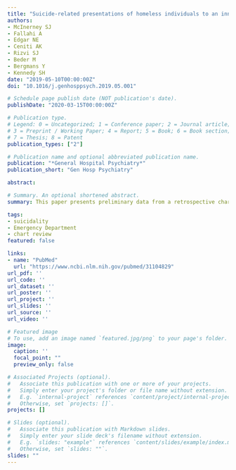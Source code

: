 ```yaml
---
title: "Suicide-related presentations of homeless individuals to an inner-city emergency department"
authors:
- McInerney SJ
- Fallahi A
- Edgar NE
- Ceniti AK
- Rizvi SJ
- Beder M
- Bergmans Y
- Kennedy SH
date: "2019-05-10T00:00:00Z"
doi: "10.1016/j.genhosppsych.2019.05.001"

# Schedule page publish date (NOT publication's date).
publishDate: "2020-03-15T00:00:00Z"

# Publication type.
# Legend: 0 = Uncategorized; 1 = Conference paper; 2 = Journal article;
# 3 = Preprint / Working Paper; 4 = Report; 5 = Book; 6 = Book section;
# 7 = Thesis; 8 = Patent
publication_types: ["2"]

# Publication name and optional abbreviated publication name.
publication: "*General Hospital Psychiatry*"
publication_short: "Gen Hosp Psychiatry"

abstract: 

# Summary. An optional shortened abstract.
summary: This paper presents preliminary data from a retrospective chart review of suicide-related presentations to the St. Michael's Hospital Emergency Department (ED) over a two-year period. We sought to compare the demographics, clinical presentation, and discharge plans of individuals experiencing homelessness relative to housed individuals.

tags:
- suicidality
- Emergency Department
- chart review
featured: false

links:
- name: "PubMed"
  url: "https://www.ncbi.nlm.nih.gov/pubmed/31104829"
url_pdf: ''
url_code: ''
url_dataset: ''
url_poster: ''
url_project: ''
url_slides: ''
url_source: ''
url_video: ''

# Featured image
# To use, add an image named `featured.jpg/png` to your page's folder. 
image:
  caption: ''
  focal_point: ""
  preview_only: false

# Associated Projects (optional).
#   Associate this publication with one or more of your projects.
#   Simply enter your project's folder or file name without extension.
#   E.g. `internal-project` references `content/project/internal-project/index.md`.
#   Otherwise, set `projects: []`.
projects: []

# Slides (optional).
#   Associate this publication with Markdown slides.
#   Simply enter your slide deck's filename without extension.
#   E.g. `slides: "example"` references `content/slides/example/index.md`.
#   Otherwise, set `slides: ""`.
slides: ""
---
```

